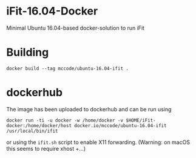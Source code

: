 # iFit-16.04-Docker
Minimal Ubuntu 16.04-based docker-solution to run iFit 

# Building
```
docker build --tag mccode/ubuntu-16.04-ifit .
```

# dockerhub
The image has been uploaded to dockerhub and can be run using 
```
docker run -ti -u docker -w /home/docker -v $HOME/iFit-docker:/home/docker/host docker.io/mccode/ubuntu-16.04-ifit /usr/local/bin/ifit
```
or using the ```ifit.sh``` script to enable X11 forwarding. (Warning:
on macOS this seems to require xhost +...)

